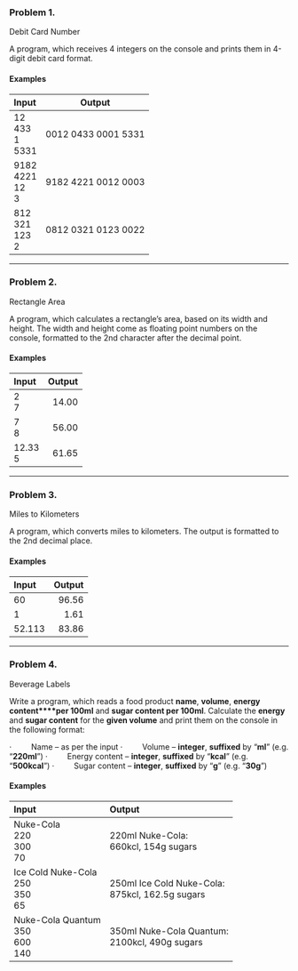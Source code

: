 ﻿### Problem 1.
Debit Card Number

A program, which receives 4 integers on the console and prints them in 4-digit debit card format.

#### Examples

| Input  | Output |
| :----- | :-----: |
| 12  <br>433 <br>1  <br>5331 | 0012 0433 0001 5331 |
| 9182<br>4221<br>12 <br>3    | 9182 4221 0012 0003 |
| 812 <br>321 <br>123<br>2    | 0812 0321 0123 0022 |

--------

### Problem 2.
Rectangle Area

A program, which calculates a rectangle’s area, based on its width and height.
The width and height come as floating point numbers on the console, formatted to the 2nd character after the decimal point.

#### Examples

| Input  | Output |
| :----- | -----: |
| 2<br>7 | 14.00 |
| 7<br>8 | 56.00 |
| 12.33<br>5 | 61.65 |

--------

### Problem 3.
Miles to Kilometers

A program, which converts miles to kilometers. The output is formatted to the 2nd decimal place.

#### Examples

| Input  | Output |
| :----- | -----: |
| 60     | 96.56  |
| 1      | 1.61   |
| 52.113 | 83.86  |

--------

### Problem 4.               
Beverage Labels

Write a program, which reads a food product
**name**, **volume**, **energy content****per 100ml** and **sugar content per 100ml**. Calculate the **energy** and **sugar content**
for the **given volume** and print them
on the console in the following format:

·        
Name – as per the input
·        
Volume – **integer**, **suffixed** by “**ml**” (e.g. “**220ml**”)
·        
Energy content – **integer**, **suffixed** by “**kcal**” (e.g.
“**500kcal**”)
·        
Sugar content – **integer**, **suffixed** by “**g**” (e.g. “**30g**”)
#### Examples

| Input  | Output |
| :----- | :----- |
| Nuke-Cola<br>220<br>300<br>70 | 220ml Nuke-Cola:<br>660kcl, 154g sugars |
| Ice Cold Nuke-Cola<br>250<br>350<br>65 | 250ml Ice Cold Nuke-Cola:<br>875kcl, 162.5g sugars |
| Nuke-Cola Quantum<br>350<br>600<br>140 | 350ml Nuke-Cola Quantum:<br>2100kcl, 490g sugars |
